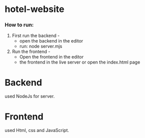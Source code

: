 # hotel-website

### How to run: 
  1. First run the backend -
     <ul>
       <li>open the backend in the editor</li>
       <li>run: node server.mjs</li>
      </ul>
  2. Run the frontend -
       <ul>
         <li>
           Open the frontend in the editor
         </li>
         <li>
           the frontend in the live server or open the index.html page
         </li>
       </ul>

# Backend
  used NodeJs for server.

# Frontend
  used Html, css and JavaScript.
